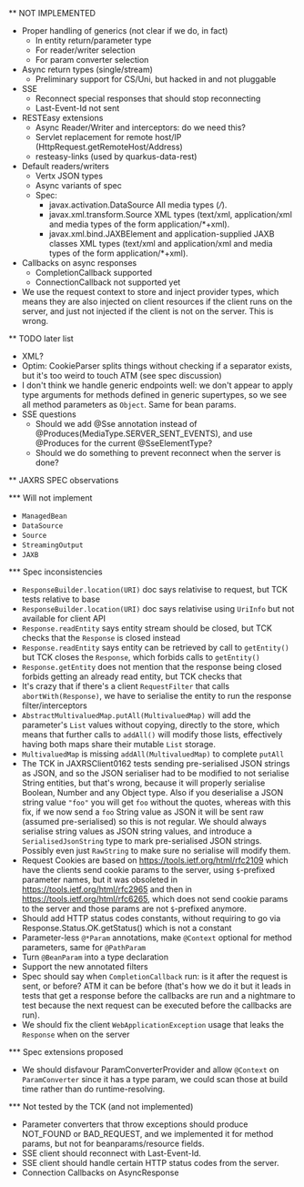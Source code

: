 ** NOT IMPLEMENTED

- Proper handling of generics (not clear if we do, in fact)
    - In entity return/parameter type
    - For reader/writer selection
    - For param converter selection
- Async return types (single/stream)
    - Preliminary support for CS/Uni, but hacked in and not pluggable
- SSE
    - Reconnect special responses that should stop reconnecting
    - Last-Event-Id not sent
- RESTEasy extensions
    - Async Reader/Writer and interceptors: do we need this?
    - Servlet replacement for remote host/IP (HttpRequest.getRemoteHost/Address)
    - resteasy-links (used by quarkus-data-rest)
- Default readers/writers
    - Vertx JSON types
    - Async variants of spec
    - Spec:
        - javax.activation.DataSource All media types (*/*).
        - javax.xml.transform.Source XML types (text/xml, application/xml and media types of the
          form application/*+xml).
        - javax.xml.bind.JAXBElement and application-supplied JAXB classes XML types (text/xml and
          application/xml and media types of the form application/*+xml).
- Callbacks on async responses
    - CompletionCallback supported
    - ConnectionCallback not supported yet
- We use the request context to store and inject provider types, which means they are also injected
  on client resources if the client runs on the server, and just not injected if the client is not
  on the server. This is wrong.

** TODO later list

- XML?
- Optim: CookieParser splits things without checking if a separator exists, but it's too weird to touch ATM (see spec discussion)
- I don't think we handle generic endpoints well: we don't appear to apply type arguments for methods defined in generic supertypes,
  so we see all method parameters as `Object`. Same for bean params.
- SSE questions
  - Should we add @Sse annotation instead of @Produces(MediaType.SERVER_SENT_EVENTS), and use @Produces for the current @SseElementType?
  - Should we do something to prevent reconnect when the server is done?

** JAXRS SPEC observations

*** Will not implement

- `ManagedBean`
- `DataSource`
- `Source`
- `StreamingOutput`
- `JAXB`

*** Spec inconsistencies

- `ResponseBuilder.location(URI)` doc says relativise to request, but TCK tests relative to base
- `ResponseBuilder.location(URI)` doc says relativise using `UriInfo` but not available for client API
- `Response.readEntity` says entity stream should be closed, but TCK checks that the `Response` is closed instead
- `Response.readEntity` says entity can be retrieved by call to `getEntity()` but TCK closes the `Response`, which forbids calls to `getEntity()`
- `Response.getEntity` does not mention that the response being closed forbids getting an already read entity, but TCK checks that
- It's crazy that if there's a client `RequestFilter` that calls `abortWith(Response)`, we have to serialise the entity to run the response filter/interceptors
- `AbstractMultivaluedMap.putAll(MultivaluedMap)` will add the parameter's `List` values without copying, directly to the store, which means that 
  further calls to `addAll()` will modify those lists, effectively having both maps share their mutable `List` storage. 
- `MultivaluedMap` is missing `addAll(MultivaluedMap)` to complete `putAll`
- The TCK in JAXRSClient0162 tests sending pre-serialised JSON strings as JSON, and so the JSON serialiser had to be modified to not serialise String
  entities, but that's wrong, because it will properly serialise Boolean, Number and any Object type. Also if you deserialise a JSON string value `"foo"`
  you will get `foo` without the quotes, whereas with this fix, if we now send a `foo` String value as JSON it will be sent raw (assumed pre-serialised)
  so this is not regular. We should always serialise string values as JSON string values, and introduce a `SerialisedJsonString` type to mark pre-serialised
  JSON strings. Possibly even just `RawString` to make sure no serialise will modify them.
- Request Cookies are based on https://tools.ietf.org/html/rfc2109 which have the clients send cookie params to the server, using `$`-prefixed parameter names,
  but it was obsoleted in https://tools.ietf.org/html/rfc2965 and then in https://tools.ietf.org/html/rfc6265, which does not send cookie params to the server
  and those params are not `$`-prefixed anymore.
- Should add HTTP status codes constants, without requiring to go via Response.Status.OK.getStatus() which is not a constant
- Parameter-less `@*Param` annotations, make `@Context` optional for method parameters, same for `@PathParam`
- Turn `@BeanParam` into a type declaration
- Support the new annotated filters
- Spec should say when `CompletionCallback` run: is it after the request is sent, or before? ATM it can be before (that's how we do it
  but it leads in tests that get a response before the callbacks are run and a nightmare to test because the next request can be executed
  before the callbacks are run).
- We should fix the client `WebApplicationException` usage that leaks the `Response` when on the server

*** Spec extensions proposed

- We should disfavour ParamConverterProvider and allow `@Context` on `ParamConverter` since it has a type param, we could scan those at build time
  rather than do runtime-resolving.

*** Not tested by the TCK (and not implemented)

- Parameter converters that throw exceptions should produce NOT_FOUND or BAD_REQUEST, and we implemented it for method params, but
  not for beanparams/resource fields.
- SSE client should reconnect with Last-Event-Id.
- SSE client should handle certain HTTP status codes from the server.
- Connection Callbacks on AsyncResponse

